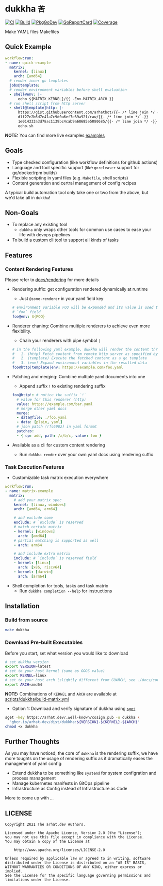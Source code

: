 # dukkha `苦`

[![CI](https://github.com/arhat-dev/dukkha/workflows/CI/badge.svg)](https://github.com/arhat-dev/dukkha/actions?query=workflow%3ACI)
[![Build](https://github.com/arhat-dev/dukkha/workflows/Build/badge.svg)](https://github.com/arhat-dev/dukkha/actions?query=workflow%3ABuild)
[![PkgGoDev](https://pkg.go.dev/badge/arhat.dev/dukkha)](https://pkg.go.dev/arhat.dev/dukkha)
[![GoReportCard](https://goreportcard.com/badge/arhat.dev/dukkha)](https://goreportcard.com/report/arhat.dev/dukkha)
[![Coverage](https://badge.arhat.dev/sonar/coverage/arhat-dev_dukkha?branch=master&token=1f8a3998312d6feee60ab16f1ef58ca8)](https://sonar.arhat.dev/dashboard?id=arhat-dev_dukkha)

Make YAML files Makefiles

## Quick Example

```yaml
workflow:run:
- name: quick-example
  matrix:
    kernel: [linux]
    arch: [amd64]
  # render inner go templates
  jobs@template:
  # render environment variables before shell evaluation
  - shell@env: |-
      echo ${MATRIX_KERNEL}/{{ .Env.MATRIX_ARCH }}
  # run shell script from http server
  - shell@template|http: |-
      https://gist.githubusercontent.com/arhatbot/{{- /* line join */ -}}
      d1f27e2b6d7e41a7c9d0a6ef7e39a921/raw/{{- /* line join */ -}}
      1e014333a3d78ac1139bc4cab9a68685e5080685/{{- /* line join */ -}}
      echo.sh
```

__NOTE:__ You can find more live examples [examples](./examples)

## Goals

- Type checked configuration (like workflow definitions for github actions)
- Language and tool specific support (like `goreleaser` support for go/docker/rpm builds)
- Flexible scripting in yaml files (e.g. `Makefile`, shell scripts)
- Content generation and certral management of config recipes

A typical build automation tool only take one or two from the above, but we'd take all in `dukkha`!

## Non-Goals

- To replace any existing tool
  - `dukkha` only wraps other tools for common use cases to ease your life with devops pipelines
- To build a custom cli tool to support all kinds of tasks

## Features

### Content Rendering Features

Please refer to [docs/rendering](./docs/rendering.md) for more details

- Rendering suffix: get configuration rendered dynamically at runtime
  - Just `@some-renderer` in your yaml field key

  ```yaml
  # environment variable FOO will be expanded and its value is used to set
  # `foo` field
  foo@env: ${FOO}
  ```

- Renderer chaning: Combine multiple renderers to achieve even more flexibility.
  - Chain your renderers with pipe symbol `|`

  ```yaml
  # in the following yaml example, dukkha will render the content three times
  #   1. (http) Fetch content from remote http server as specified by the url
  #   2. (template) Execute the fetched content as a go template
  #   3. (env) Expand environment variables in the resulted data
  foo@http|template|env: https://example.com/foo.yaml
  ```

- Patching and merging: Combine multiple yaml documents into one
  - Append suffix `!` to existing rendering suffix

  ```yaml
  foo@http!: # notice the suffix `!`
    # value for this renderer (http)
    value: https://example.com/bar.yaml
    # merge other yaml docs
    merge:
    - data@file: ./foo.yaml
    - data: [plain, yaml]
    # json patch (rfc6902) in yaml format
    patches:
    - { op: add, path: /a/b/c, value: foo }
  ```

- Available as a cli for custom content rendering
  - Run `dukkha render` over your own yaml docs using rendering suffix

### Task Execution Features

- Customizable task matrix execution everywhere

```yaml
workflow:run:
- name: matrix-example
  matrix:
    # add your matrix spec
    kernel: [linux, windows]
    arch: [amd64, arm64]

    # and exclude some
    exclude: # `exclude` is reserved
    # match certain matrix
    - kernel: [windows]
      arch: [amd64]
    # partial matching is supported as well
    - arch: arm64

    # and include extra matrix
    include: # `include` is reserved field
    - kernel: [linux]
      arch: [x86, riscv64]
    - kernel: [darwin]
      arch: [arm64]
```

- Shell completion for tools, tasks and task matrix
  - Run `dukkha completion --help` for instructions

## Installation

### Build from source

```bash
make dukkha
```

### Download Pre-built Executables

Before you start, set what version you would like to download

```bash
# set dukkha version
export VERSION=latest
# set to your host kernel (same as GOOS value)
export KERNEL=linux
# set to your host arch (slightly different from GOARCH, see ./docs/constants.md)
export ARCH=amd64
```

__NOTE:__ Combinations of `KERNEL` and `ARCH` are available at [scripts/dukkha/build-matrix.yml](./scripts/dukkha/build-matrix.yml)

- Option 1: Download and verify signature of dukkha using [`sget`](https://github.com/sigstore/cosign)

```bash
sget -key https://arhat.dev/.well-known/cosign.pub -o dukkha \
  "ghcr.io/arhat-dev/dist/dukkha:${VERSION}-${KERNEL}-${ARCH}"
chmod +x dukkha
```

## Further Thoughts

As you may have noticed, the core of `dukkha` is the rendering suffix, we have more toughts on the usage of rendering suffix as it dramatically eases the management of yaml config:

- Extend dukkha to be something like `systemd` for system configration and process management
- Manage kubernetes manifests in GitOps pipeline
- Infrastructure as Config instead of Infrastructure as Code

More to come up with ...

## LICENSE

```text
Copyright 2021 The arhat.dev Authors.

Licensed under the Apache License, Version 2.0 (the "License");
you may not use this file except in compliance with the License.
You may obtain a copy of the License at

    http://www.apache.org/licenses/LICENSE-2.0

Unless required by applicable law or agreed to in writing, software
distributed under the License is distributed on an "AS IS" BASIS,
WITHOUT WARRANTIES OR CONDITIONS OF ANY KIND, either express or implied.
See the License for the specific language governing permissions and
limitations under the License.
```
